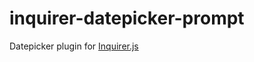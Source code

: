 # inquirer-datepicker-prompt
Datepicker plugin for [Inquirer.js](https://github.com/SBoudrias/Inquirer.js)
